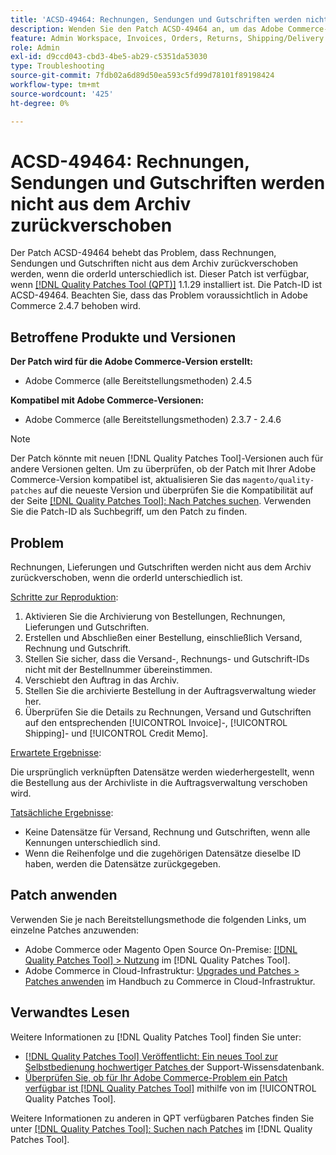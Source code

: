 ```yaml
---
title: 'ACSD-49464: Rechnungen, Sendungen und Gutschriften werden nicht aus dem Archiv zurückverschoben'
description: Wenden Sie den Patch ACSD-49464 an, um das Adobe Commerce-Problem zu beheben, bei dem Rechnungen, Sendungen und Gutschriften nicht aus dem Archiv zurückverschoben werden, wenn die orderId unterschiedlich ist.
feature: Admin Workspace, Invoices, Orders, Returns, Shipping/Delivery
role: Admin
exl-id: d9ccd043-cbd3-4be5-ab29-c5351da53030
type: Troubleshooting
source-git-commit: 7fdb02a6d89d50ea593c5fd99d78101f89198424
workflow-type: tm+mt
source-wordcount: '425'
ht-degree: 0%

---
```


# ACSD-49464: Rechnungen, Sendungen und Gutschriften werden nicht aus dem Archiv zurückverschoben

Der Patch ACSD-49464 behebt das Problem, dass Rechnungen, Sendungen und Gutschriften nicht aus dem Archiv zurückverschoben werden, wenn die orderId unterschiedlich ist. Dieser Patch ist verfügbar, wenn [[!DNL Quality Patches Tool (QPT)]](https://experienceleague.adobe.com/en/docs/commerce-operations/tools/quality-patches-tool/quality-patches-tool-to-self-serve-quality-patches) 1.1.29 installiert ist. Die Patch-ID ist ACSD-49464. Beachten Sie, dass das Problem voraussichtlich in Adobe Commerce 2.4.7 behoben wird.

## Betroffene Produkte und Versionen

**Der Patch wird für die Adobe Commerce-Version erstellt:**

* Adobe Commerce (alle Bereitstellungsmethoden) 2.4.5

**Kompatibel mit Adobe Commerce-Versionen:**

* Adobe Commerce (alle Bereitstellungsmethoden) 2.3.7 - 2.4.6

>[!NOTE]
>
>Der Patch könnte mit neuen [!DNL Quality Patches Tool]-Versionen auch für andere Versionen gelten. Um zu überprüfen, ob der Patch mit Ihrer Adobe Commerce-Version kompatibel ist, aktualisieren Sie das `magento/quality-patches` auf die neueste Version und überprüfen Sie die Kompatibilität auf der Seite [[!DNL Quality Patches Tool]: Nach Patches suchen](https://experienceleague.adobe.com/tools/commerce-quality-patches/index.html). Verwenden Sie die Patch-ID als Suchbegriff, um den Patch zu finden.

## Problem

Rechnungen, Lieferungen und Gutschriften werden nicht aus dem Archiv zurückverschoben, wenn die orderId unterschiedlich ist.

<u>Schritte zur Reproduktion</u>:

1. Aktivieren Sie die Archivierung von Bestellungen, Rechnungen, Lieferungen und Gutschriften.
1. Erstellen und Abschließen einer Bestellung, einschließlich Versand, Rechnung und Gutschrift.
1. Stellen Sie sicher, dass die Versand-, Rechnungs- und Gutschrift-IDs nicht mit der Bestellnummer übereinstimmen.
1. Verschiebt den Auftrag in das Archiv.
1. Stellen Sie die archivierte Bestellung in der Auftragsverwaltung wieder her.
1. Überprüfen Sie die Details zu Rechnungen, Versand und Gutschriften auf den entsprechenden [!UICONTROL Invoice]-, [!UICONTROL Shipping]- und [!UICONTROL Credit Memo].

<u>Erwartete Ergebnisse</u>:

Die ursprünglich verknüpften Datensätze werden wiederhergestellt, wenn die Bestellung aus der Archivliste in die Auftragsverwaltung verschoben wird.

<u>Tatsächliche Ergebnisse</u>:

* Keine Datensätze für Versand, Rechnung und Gutschriften, wenn alle Kennungen unterschiedlich sind.
* Wenn die Reihenfolge und die zugehörigen Datensätze dieselbe ID haben, werden die Datensätze zurückgegeben.

## Patch anwenden

Verwenden Sie je nach Bereitstellungsmethode die folgenden Links, um einzelne Patches anzuwenden:

* Adobe Commerce oder Magento Open Source On-Premise: [[!DNL Quality Patches Tool] > Nutzung](/help/tools/quality-patches-tool/usage.md) im [!DNL Quality Patches Tool].
* Adobe Commerce in Cloud-Infrastruktur: [Upgrades und Patches > Patches anwenden](https://experienceleague.adobe.com/docs/commerce-cloud-service/user-guide/develop/upgrade/apply-patches.html) im Handbuch zu Commerce in Cloud-Infrastruktur.

## Verwandtes Lesen

Weitere Informationen zu [!DNL Quality Patches Tool] finden Sie unter:

* [[!DNL Quality Patches Tool] Veröffentlicht: Ein neues Tool zur Selbstbedienung hochwertiger Patches ](https://experienceleague.adobe.com/en/docs/commerce-operations/tools/quality-patches-tool/quality-patches-tool-to-self-serve-quality-patches) der Support-Wissensdatenbank.
* [Überprüfen Sie, ob für Ihr Adobe Commerce-Problem ein Patch verfügbar ist [!DNL Quality Patches Tool]](/help/tools/quality-patches-tool/patches-available-in-qpt/check-patch-for-magento-issue-with-magento-quality-patches.md) mithilfe von im [!UICONTROL Quality Patches Tool].


Weitere Informationen zu anderen in QPT verfügbaren Patches finden Sie unter [[!DNL Quality Patches Tool]: Suchen nach Patches](https://experienceleague.adobe.com/tools/commerce-quality-patches/index.html) im [!DNL Quality Patches Tool].
